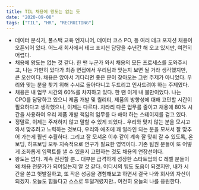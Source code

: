 ```yaml
---
title: TIL 채용에 왕도는 없는 듯
date: "2020-09-08"
tags: ["TIL", "HR", "RECRUITING"]
---
```


- 데이터 분석가, 풀스택 교육 엔지니어, 데이터 코스 PO, 등 여러 테크 포지션 채용이 오픈되어 있다. 어느새 회사에서 테크 포지션 담당을 수년간 해 오고 있지만, 여전히 어렵다.
- 채용에 왕도는 없는 것 같다. 한 땐 누군가 와서 채용의 모든 프로세스를 도와주시고, 나는 가만히 있다가 최종 면접에서 우리팀과 맞는지 보면 될 거라 생각했지만, 큰 오산이다. 채용은 앉아서 기다리면 좋은 분이 찾아오는 그런 주제가 아니었다. 우리와 맞는 분을 찾기 위해 수시로 돌아다니고 두드리고 인사드려야 하는 주제였다.
- 채용은 내 업무 시간의 60%를 차지하고 있다. 한 땐 이게 내 불만이었다. 나는 CPO를 담당하고 있으니 제품 개발 및 퀄리티, 제품의 방향성에 대해 고민할 시간이 필요하다고 생각했으나, 이제는 다르다. 차라리 다른 업무를 줄이고 채용에 80% 시간을 사용하여 우리 제품 개발 책임의 임무를 다 해야 하는 스테이지를 걷고 있다.
- 정말로, 이제는 주저하지 않고 말할 수 있게 되었다.. 우리와 맞지 않는 분을 모시고 와서 맞추려고 노력하는 것보다, 우리와 애초에 꽤 얼라인 되는 분을 모셔서 잘 맞추어 가는게 훨씬 수월하다. 그리고 잘 모셔온 이후 같이 계속 잘 맞춰 갈 수 있도록, 온보딩, 하프보딩 모두 지속적으로 연구가 필요한 영역이다. 기존 팀원 분들이 또 어떻게 조화롭게 임팩트를 낼 수 있을지 고민하는 것도 채용의 연장선이다.
- 왕도는 없다. 계속 전진할 뿐... 대부분 급격하게 성장한 스타트업의 C 레벨 분들이 왜 채용 전문가가 되어있는지 알 것 같다. 어디서의 팁도 도움이 되겠지만, 내가 시간을 쏟고 헛발질하고, 또 작은 성공을 경험해보고 하면서 결국 나와 회사의 자산이 되겠지. 오늘도 힘들다고 스스로 투덜거렸지만.. 여전히 오늘의 나를 응원한다.
